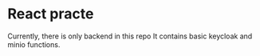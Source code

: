 # React practe

Currently, there is only backend in this repo
It contains basic keycloak and minio functions.
